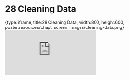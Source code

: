 # 28 Cleaning Data
 
{type: iframe, title:28 Cleaning Data, width:800, height:600, poster:resources/chapt_screen_images/cleaning-data.png}
![](https://datatrail-jhu.github.io/DataTrail/no_toc/cleaning-data.html)
 

 
